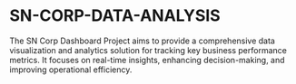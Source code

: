 # SN-CORP-DATA-ANALYSIS
The SN Corp Dashboard Project aims to provide a comprehensive data visualization and analytics solution for tracking key business performance metrics. It focuses on real-time insights, enhancing decision-making, and improving operational efficiency. 
